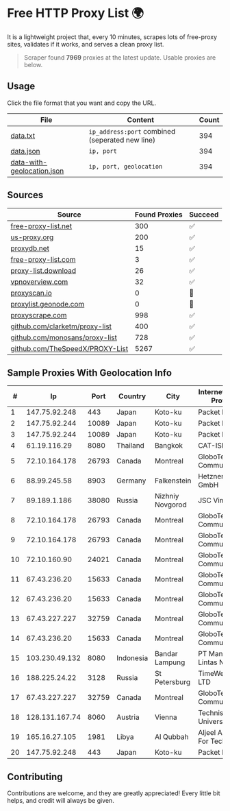 
# Free HTTP Proxy List 🌍

It is a lightweight project that, every 10 minutes, scrapes lots of free-proxy sites, validates if it works, and serves a clean proxy list.


> Scraper found **7969** proxies at the latest update. Usable proxies are below.

## Usage

Click the file format that you want and copy the URL.


|File|Content|Count|
|----|-------|-----|
|[data.txt](https://raw.githubusercontent.com/themiralay/Proxy-List-World/master/data.txt)|`ip_address:port` combined (seperated new line)|394|
|[data.json](https://raw.githubusercontent.com/themiralay/Proxy-List-World/master/data.json)|`ip, port`|394|
|[data-with-geolocation.json](https://raw.githubusercontent.com/themiralay/Proxy-List-World/master/data-with-geolocation.json)|`ip, port, geolocation`|394|

## Sources

|Source|Found Proxies|Succeed|
|------|-------------|-------|
|[free-proxy-list.net](https://free-proxy-list.net)|300|✅|
|[us-proxy.org](https://www.us-proxy.org)|200|✅|
|[proxydb.net](http://proxydb.net)|15|✅|
|[free-proxy-list.com](https://free-proxy-list.com/?page=&port=&type%5B%5D=http&type%5B%5D=https&up_time=0&search=Search)|3|✅|
|[proxy-list.download](https://www.proxy-list.download/HTTP)|26|✅|
|[vpnoverview.com](https://vpnoverview.com/privacy/anonymous-browsing/free-proxy-servers)|32|✅|
|[proxyscan.io](https://www.proxyscan.io)|0|🚫|
|[proxylist.geonode.com](https://proxylist.geonode.com/api/proxy-list?limit=300&page=1&sort_by=lastChecked&sort_type=desc&protocols=http,https)|0|🚫|
|[proxyscrape.com](https://api.proxyscrape.com/v2/?request=displayproxies&protocol=http&timeout=10000&country=all&ssl=all&anonymity=all)|998|✅|
|[github.com/clarketm/proxy-list](https://raw.githubusercontent.com/clarketm/proxy-list/master/proxy-list-raw.txt)|400|✅|
|[github.com/monosans/proxy-list](https://raw.githubusercontent.com/monosans/proxy-list/main/proxies/http.txt)|728|✅|
|[github.com/TheSpeedX/PROXY-List](https://raw.githubusercontent.com/TheSpeedX/PROXY-List/master/http.txt)|5267|✅|


## Sample Proxies With Geolocation Info

|#|Ip|Port|Country|City|Internet Service Provider|
|-|--|----|-------|----|-------------------------|
|1|147.75.92.248|443|Japan|Koto-ku|Packet Host, Inc.|
|2|147.75.92.244|10089|Japan|Koto-ku|Packet Host, Inc.|
|3|147.75.92.244|10089|Japan|Koto-ku|Packet Host, Inc.|
|4|61.19.116.29|8080|Thailand|Bangkok|CAT-ISP|
|5|72.10.164.178|26793|Canada|Montreal|GloboTech Communications|
|6|88.99.245.58|8903|Germany|Falkenstein|Hetzner Online GmbH|
|7|89.189.1.186|38080|Russia|Nizhniy Novgorod|JSC Vimpelcom|
|8|72.10.164.178|26793|Canada|Montreal|GloboTech Communications|
|9|72.10.164.178|26793|Canada|Montreal|GloboTech Communications|
|10|72.10.160.90|24021|Canada|Montreal|GloboTech Communications|
|11|67.43.236.20|15633|Canada|Montreal|GloboTech Communications|
|12|67.43.236.20|15633|Canada|Montreal|GloboTech Communications|
|13|67.43.227.227|32759|Canada|Montreal|GloboTech Communications|
|14|67.43.236.20|15633|Canada|Montreal|GloboTech Communications|
|15|103.230.49.132|8080|Indonesia|Bandar Lampung|PT Mandala Lintas Nusa|
|16|188.225.24.22|3128|Russia|St Petersburg|TimeWeb Co. LTD|
|17|67.43.227.227|32759|Canada|Montreal|GloboTech Communications|
|18|128.131.167.74|8060|Austria|Vienna|Technische Universitat Wien|
|19|165.16.27.105|1981|Libya|Al Qubbah|Aljeel Aljadeed For Technology|
|20|147.75.92.248|443|Japan|Koto-ku|Packet Host, Inc.|



## Contributing

Contributions are welcome, and they are greatly appreciated! Every
little bit helps, and credit will always be given.

